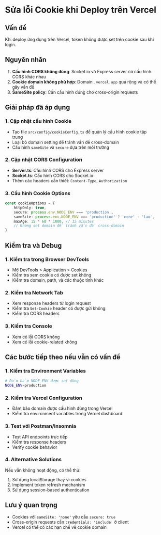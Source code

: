 # Sửa lỗi Cookie khi Deploy trên Vercel

## Vấn đề
Khi deploy ứng dụng trên Vercel, token không được set trên cookie sau khi login.

## Nguyên nhân
1. **Cấu hình CORS không đúng**: Socket.io và Express server có cấu hình CORS khác nhau
2. **Cookie domain không phù hợp**: Domain `.vercel.app` quá rộng và có thể gây vấn đề
3. **SameSite policy**: Cần cấu hình đúng cho cross-origin requests

## Giải pháp đã áp dụng

### 1. Cập nhật cấu hình Cookie
- Tạo file `src/config/cookieConfig.ts` để quản lý cấu hình cookie tập trung
- Loại bỏ domain setting để tránh vấn đề cross-domain
- Cấu hình `sameSite` và `secure` dựa trên môi trường

### 2. Cập nhật CORS Configuration
- **Server.ts**: Cấu hình CORS cho Express server
- **Socket.ts**: Cấu hình CORS cho Socket.io
- Thêm các headers cần thiết: `Content-Type`, `Authorization`

### 3. Cấu hình Cookie Options
```typescript
const cookieOptions = {
    httpOnly: true,
    secure: process.env.NODE_ENV === 'production',
    sameSite: process.env.NODE_ENV === 'production' ? 'none' : 'lax',
    maxAge: 15 * 60 * 1000, // 15 minutes
    // Không set domain để tránh vấn đề cross-domain
}
```

## Kiểm tra và Debug

### 1. Kiểm tra trong Browser DevTools
- Mở DevTools > Application > Cookies
- Kiểm tra xem cookie có được set không
- Kiểm tra domain, path, và các thuộc tính khác

### 2. Kiểm tra Network Tab
- Xem response headers từ login request
- Kiểm tra `Set-Cookie` header có được gửi không
- Kiểm tra CORS headers

### 3. Kiểm tra Console
- Xem có lỗi CORS không
- Xem có lỗi cookie-related không

## Các bước tiếp theo nếu vẫn có vấn đề

### 1. Kiểm tra Environment Variables
```bash
# Đảm bảo NODE_ENV được set đúng
NODE_ENV=production
```

### 2. Kiểm tra Vercel Configuration
- Đảm bảo domain được cấu hình đúng trong Vercel
- Kiểm tra environment variables trong Vercel dashboard

### 3. Test với Postman/Insomnia
- Test API endpoints trực tiếp
- Kiểm tra response headers
- Verify cookie behavior

### 4. Alternative Solutions
Nếu vẫn không hoạt động, có thể thử:
1. Sử dụng localStorage thay vì cookies
2. Implement token refresh mechanism
3. Sử dụng session-based authentication

## Lưu ý quan trọng
- Cookies với `sameSite: 'none'` yêu cầu `secure: true`
- Cross-origin requests cần `credentials: 'include'` ở client
- Vercel có thể có các hạn chế về cookie domain 